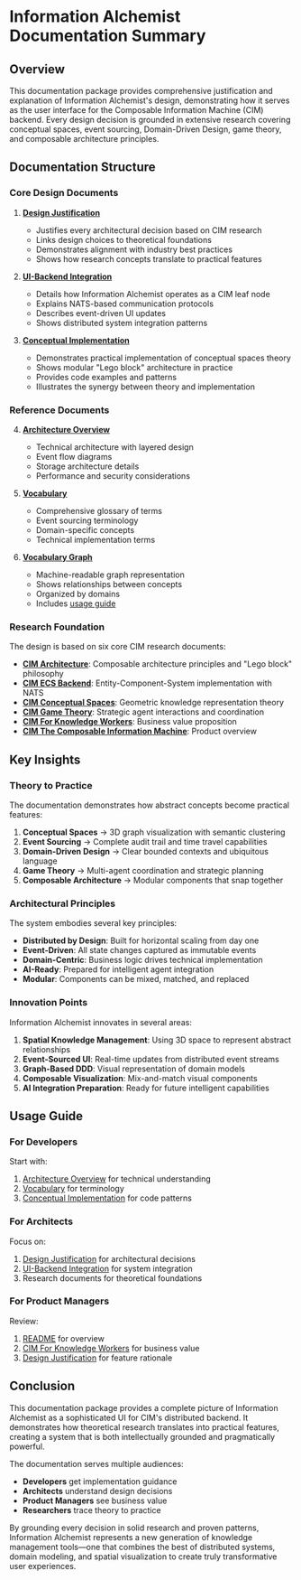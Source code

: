 # Information Alchemist Documentation Summary

## Overview

This documentation package provides comprehensive justification and explanation of Information Alchemist's design, demonstrating how it serves as the user interface for the Composable Information Machine (CIM) backend. Every design decision is grounded in extensive research covering conceptual spaces, event sourcing, Domain-Driven Design, game theory, and composable architecture principles.

## Documentation Structure

### Core Design Documents

1. **[Design Justification](../publish/design-justification.md)**
   - Justifies every architectural decision based on CIM research
   - Links design choices to theoretical foundations
   - Demonstrates alignment with industry best practices
   - Shows how research concepts translate to practical features

2. **[UI-Backend Integration](../publish/ui-backend-integration.md)**
   - Details how Information Alchemist operates as a CIM leaf node
   - Explains NATS-based communication protocols
   - Describes event-driven UI updates
   - Shows distributed system integration patterns

3. **[Conceptual Implementation](../publish/conceptual-implementation.md)**
   - Demonstrates practical implementation of conceptual spaces theory
   - Shows modular "Lego block" architecture in practice
   - Provides code examples and patterns
   - Illustrates the synergy between theory and implementation

### Reference Documents

4. **[Architecture Overview](../publish/architecture.md)**
   - Technical architecture with layered design
   - Event flow diagrams
   - Storage architecture details
   - Performance and security considerations

5. **[Vocabulary](../publish/vocabulary.md)**
   - Comprehensive glossary of terms
   - Event sourcing terminology
   - Domain-specific concepts
   - Technical implementation terms

6. **[Vocabulary Graph](../publish/vocabulary-graph.json)**
   - Machine-readable graph representation
   - Shows relationships between concepts
   - Organized by domains
   - Includes [usage guide](../publish/vocabulary-graph-guide.md)

### Research Foundation

The design is based on six core CIM research documents:

- **[CIM Architecture](../research/CIM%20-%20Architecture.md)**: Composable architecture principles and "Lego block" philosophy
- **[CIM ECS Backend](../research/CIM%20-%20ECS%20Backend.md)**: Entity-Component-System implementation with NATS
- **[CIM Conceptual Spaces](../research/CIM%20-%20Conceptual%20Spaces.md)**: Geometric knowledge representation theory
- **[CIM Game Theory](../research/CIM%20-%20Game%20Theory.md)**: Strategic agent interactions and coordination
- **[CIM For Knowledge Workers](../research/CIM%20-%20For%20the%20Knowledge%20worker.md)**: Business value proposition
- **[CIM The Composable Information Machine](../research/CIM%20-%20The%20Composable%20Information%20Machine.md)**: Product overview

## Key Insights

### Theory to Practice

The documentation demonstrates how abstract concepts become practical features:

1. **Conceptual Spaces** → 3D graph visualization with semantic clustering
2. **Event Sourcing** → Complete audit trail and time travel capabilities
3. **Domain-Driven Design** → Clear bounded contexts and ubiquitous language
4. **Game Theory** → Multi-agent coordination and strategic planning
5. **Composable Architecture** → Modular components that snap together

### Architectural Principles

The system embodies several key principles:

- **Distributed by Design**: Built for horizontal scaling from day one
- **Event-Driven**: All state changes captured as immutable events
- **Domain-Centric**: Business logic drives technical implementation
- **AI-Ready**: Prepared for intelligent agent integration
- **Modular**: Components can be mixed, matched, and replaced

### Innovation Points

Information Alchemist innovates in several areas:

1. **Spatial Knowledge Management**: Using 3D space to represent abstract relationships
2. **Event-Sourced UI**: Real-time updates from distributed event streams
3. **Graph-Based DDD**: Visual representation of domain models
4. **Composable Visualization**: Mix-and-match visual components
5. **AI Integration Preparation**: Ready for future intelligent capabilities

## Usage Guide

### For Developers

Start with:
1. [Architecture Overview](../publish/architecture.md) for technical understanding
2. [Vocabulary](../publish/vocabulary.md) for terminology
3. [Conceptual Implementation](../publish/conceptual-implementation.md) for code patterns

### For Architects

Focus on:
1. [Design Justification](../publish/design-justification.md) for architectural decisions
2. [UI-Backend Integration](../publish/ui-backend-integration.md) for system integration
3. Research documents for theoretical foundations

### For Product Managers

Review:
1. [README](../publish/README.md) for overview
2. [CIM For Knowledge Workers](../research/CIM%20-%20For%20the%20Knowledge%20worker.md) for business value
3. [Design Justification](../publish/design-justification.md) for feature rationale

## Conclusion

This documentation package provides a complete picture of Information Alchemist as a sophisticated UI for CIM's distributed backend. It demonstrates how theoretical research translates into practical features, creating a system that is both intellectually grounded and pragmatically powerful.

The documentation serves multiple audiences:
- **Developers** get implementation guidance
- **Architects** understand design decisions
- **Product Managers** see business value
- **Researchers** trace theory to practice

By grounding every decision in solid research and proven patterns, Information Alchemist represents a new generation of knowledge management tools—one that combines the best of distributed systems, domain modeling, and spatial visualization to create truly transformative user experiences.
